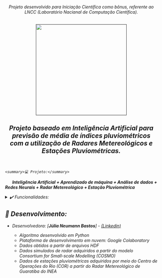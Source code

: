 <div align="center">
<i><h6>Projeto desenvolvido para Iniciação Científica como bônus, referente ao LNCC (Laboratório Nacianal de Computação Científica).
</div>
<a name="back-to-top">

<p align="center">
  <a href="">
    <img width="300px" src="" alt="">
   </a>
</p>

 <p>
    <h2 align="center">
 Projeto baseado em Inteligência Artificial para previsão de média de índices pluviométricos com a utilização de Radares Metereológicos e Estações Pluviométricas.
  </h2>
  </p> 
  </br>
    
    <summary>💻 Projeto:</summary>
&nbsp;&nbsp;&nbsp;&nbsp;&nbsp;&nbsp;**Inteligência Artificial + Aprendizado de máquina + Análise de dados + Redes Neurais + Radar Metereológico + Estação Pluviométrica**

<details>
  <summary>✔️ Funcionalidades:</summary>
      <p align="justify">
      - Apresentação da região de interesse do projeto<br>
      - Análise de dados<br>
      - Trabalhando com formato de dados H5<br>
      - Pré-Processamento dos dados e suas estruturas<br>
      - Mapeamento do tensor a partir de um gerador<br>
      - Treinamento do modelo de ConvLSTM<br>
      - Visualização dos resultados de predição com a biblioteca matplotlib.pyplot<br>
  </details>
  
  ## 🌱 Desenvolvimento:
- Desenvolvedora: [**Júlia Neumann Bastos**] - [(*Linkedin*)](https://www.linkedin.com/in/júlia-neumann/)

  - Algoritmo desenvolvido em Python
  - Plataforma de desenvolvimento em nuvem: Google Colaboratory
  - Dados obtidos a partir de arquivos HDF
  - *Dados simulados de radar adquiridos a partir do modelo Consortium for Small-scale Modelling (COSMO)*
  - *Dados de estações pluviométricas adquiridos por meio do Centro de Operações do Rio (COR) a partir do Radar Metereológico de Guaratiba do INEA*
  
